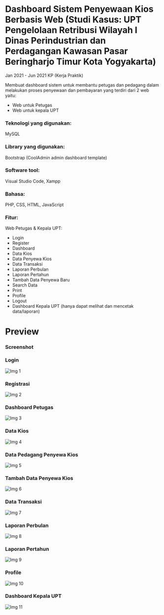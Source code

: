 Dashboard Sistem Penyewaan Kios Berbasis Web
(Studi Kasus: UPT Pengelolaan Retribusi Wilayah I Dinas Perindustrian dan Perdagangan Kawasan Pasar Beringharjo Timur Kota Yogyakarta)
================================================
Jan 2021 - Jun 2021
KP (Kerja Praktik)

Membuat dashboard sistem untuk membantu petugas dan pedagang dalam melakukan proses penyewaan dan pembayaran yang terdiri dari 2 web yaitu:

- Web untuk Petugas
- Web untuk kepala UPT

### Teknologi yang digunakan:

MySQL

### Library yang digunakan:

Bootstrap (CoolAdmin admin dashboard template)

### Software tool:

Visual Studio Code, Xampp

### Bahasa:

PHP, CSS, HTML, JavaScript

### Fitur:

Web Petugas & Kepala UPT:

- Login
- Register
- Dashboard
- Data Kios
- Data Penyewa Kios
- Data Transaksi
- Laporan Perbulan
- Laporan Pertahun
- Tambah Data Penyewa Baru
- Search Data
- Print
- Profile
- Logout
- Dashboard Kepala UPT (hanya dapat melihat dan mencetak data/laporan)

# Preview

### Screenshot

### Login

![Img 1](doc-sistem/1.png)

### Registrasi

![Img 2](doc-sistem/2.png)

### Dashboard Petugas

![Img 3](doc-sistem/3.png)

### Data Kios

![Img 4](doc-sistem/4.png)

### Data Pedagang Penyewa Kios

![Img 5](doc-sistem/5.png)

### Tambah Data Penyewa Kios

![Img 6](doc-sistem/6.png)

### Data Transaksi

![Img 7](doc-sistem/7.png)

### Laporan Perbulan

![Img 8](doc-sistem/8.png)

### Laporan Pertahun

![Img 9](doc-sistem/9.png)

### Profile

![Img 10](doc-sistem/10.png)

### Dashboard Kepala UPT

![Img 11](doc-sistem/01.png)

